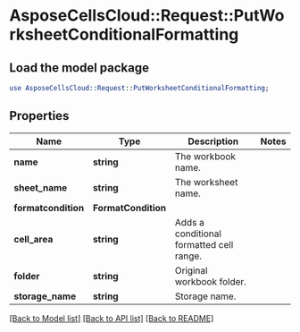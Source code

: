 # AsposeCellsCloud::Request::PutWorksheetConditionalFormatting 

## Load the model package
```perl
use AsposeCellsCloud::Request::PutWorksheetConditionalFormatting;
```

## Properties
Name | Type | Description | Notes
------------ | ------------- | ------------- | -------------
**name** | **string** | The workbook name. |
**sheet_name** | **string** | The worksheet name. |
**formatcondition** | **FormatCondition** |  |
**cell_area** | **string** | Adds a conditional formatted cell range. |
**folder** | **string** | Original workbook folder. |
**storage_name** | **string** | Storage name. |  

[[Back to Model list]](../README.md#documentation-for-requests) [[Back to API list]](../README.md#documentation-for-api-endpoints) [[Back to README]](../README.md)

